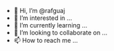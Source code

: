 - 👋 Hi, I’m @rafguaj
- 👀 I’m interested in ...
- 🌱 I’m currently learning ...
- 💞️ I’m looking to collaborate on ...
- 📫 How to reach me ...

<!---
rafguaj/rafguaj is a ✨ special ✨ repository because its `README.md` (this file) appears on your GitHub profile.
You can click the Preview link to take a look at your changes.
--->
